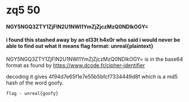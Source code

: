 # zq5 50


#### NGY5NGQ3ZTY1ZjFlN2U1NWI1YmZjZjczMzQ0NDlkOGY=
#### i found this stashed away by an el33t h4x0r who said i would never be able to find out what it means flag format: unreal{plaintext}

NGY5NGQ3ZTY1ZjFlN2U1NWI1YmZjZjczMzQ0NDlkOGY= is in the base64 format as found by https://www.dcode.fr/cipher-identifier

decoding it gives 4f94d7e65f1e7e55b5bfcf7334449d8f which is a md5 hash of the word goofy. 

``` 
flag - unreal{goofy}
```
